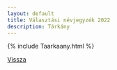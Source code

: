 ```yaml
---
layout: default
title: Választási névjegyzék 2022
description: Tárkány
---
```


{% include Taarkaany.html %}

[Vissza](./)